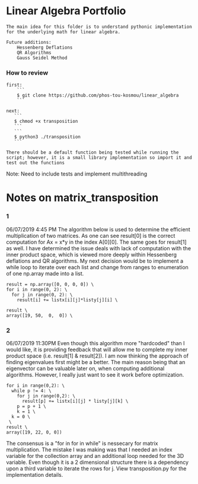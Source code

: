 # Linear Algebra Portfolio

    The main idea for this folder is to understand pythonic implementation for the underlying math for linear algebra.

    Future additions:
        Hessenberg Deflations
        QR Algorithms
        Gauss Seidel Method

### How to review

    first:
        ```
        $ git clone https://github.com/phos-tou-kosmou/linear_algebra
        ```

    next: 
       ```
       $ chmod +x transposition
       ```
       ```
       $ python3 ./transposition
       ```

    There should be a default function being tested while running the script; however, it is a small library implementation so import it and test out the functions

Note:
    Need to include tests and implement multithreading
    
# Notes on matrix_transposition

### 1
06/07/2019  4:45 PM
The algorithm below is used to determine the efficient multiplication of two matrices.  As one can see result[0] is the
correct computation for Ax = x*y in the index A[0][0].  The same goes for result[1] as well.  I have determined
the issue deals with lack of computation with the inner product space, which is viewed more deeply within Hessenberg deflations
and QR algorithms.  My next decision would be to implement a while loop to iterate over each list and change from ranges to
enumeration of one np.array made into a list.

```
result = np.array([0, 0, 0, 0]) \
for i in range(0, 2): \
  for j in range(0, 2): \
    result[i] += listx[i][j]*listy[j][i] \
 
result \
array([19, 50,  0,  0]) \
```
### 2
06/07/2019 11:30PM
Even though this algorithm more "hardcoded" than I would like, it is providing feedback that will allow me to complete
my inner product space (i.e. result[1] & result[2]).  I am now thinking the approach of finding eigenvalues first
might be a better.  The main reason being that an eigenvector can be valuable later on, when computing additional
algorithms.  However, I really just want to see it work before optimization.

```
for i in range(0,2): \
  while p != 4: \
    for j in range(0,2): \
      result[p] += listx[i][j] * listy[j][k] \
    p = p + 1 \
    k = 1 \
  k = 0 \
 \
result \
array([19, 22, 0, 0])
```

The consensus is a "for in for in while" is nessecary for matrix multiplication.  The mistake I was making was that I needed an index variable for the collection array and an additional loop needed for the 3D variable.  Even though it is a 2 dimensional structure there is a dependency upon a third variable to iterate the rows for j.  View transposition.py for the implementation details.
